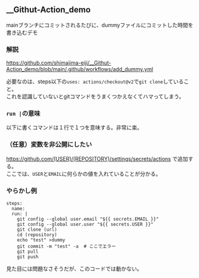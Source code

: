## __Githut-Action_demo
mainブランチにコミットされるたびに、dummyファイルにコミットした時間を書き込むデモ

### 解説
https://github.com/shimajima-eiji/__Githut-Action_demo/blob/main/.github/workflows/add_dummy.yml

必要なのは、steps以下の`uses: actions/checkout@v2`で`git clone`していること。  
これを認識していないとgitコマンドをうまくつかえなくてハマってしまう。

### `run |`の意味
以下に書くコマンドは１行で１つを意味する。非常に楽。

### （任意）変数を非公開にしたい
https://github.com/(USER)/(REPOSITORY)/settings/secrets/actions で追加する。  
ここでは、`USER`と`EMAIL`に何らかの値を入れていることが分かる。

### やらかし例
```
steps:
  name: 
  run: |
    git config --global user.email "${{ secrets.EMAIL }}"
    git config --global user.user "${{ secrets.USER }}"
    git clone (url)
    cd (repository)
    echo "test" >dummy
    git commit -m "test" -a  # ここでエラー
    git pull
    git push
```

見た目には問題なさそうだが、このコードでは動かない。
